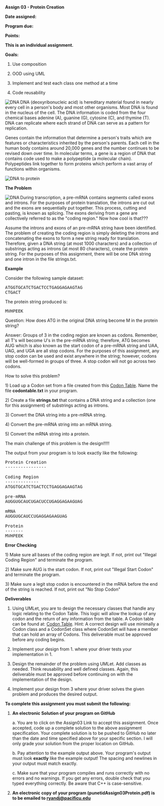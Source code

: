 **Assign 03 - Protein Creation**

**Date assigned:**

**Program due:**

**Points:**

**This is an individual assignment.**

**Goals:**

1.  Use composition

2.  OOD using UML

3.  Implement and test each class one method at a time

4.  Code reusability

<img align="left" src="http://zeus.cs.pacificu.edu/ryand/apcs_a/images/Assignments/Protein/dna.png" alt="DNA">

DNA (deoxyribonucleic acid) is hereditary material found in nearly every
cell in a person's body and most other organisms. Most DNA is found in
the nucleus of the cell. The DNA information is coded from the four
chemical bases adenine (A), guanine (G), cytosine (C), and thymine (T).
DNA can replicate where each strand of DNA can serve as a pattern for
replication.

Genes contain the information that determine a person's traits which are
features or characteristics inherited by the person's parents. Each cell
in the human body contains around 20,000 genes and the number continues
to be revised down over time. In molecular terms, a gene is a region of
DNA that contains code used to make a polypeptide (a molecular chain).
Polypeptides link together to form proteins which perform a vast array
of functions within organisms.

![DNA to protein](http://zeus.cs.pacificu.edu/ryand/apcs_a/images/Assignments/Protein/dnatoprotein.png)

**The Problem**

<img align="left" src="http://zeus.cs.pacificu.edu/ryand/apcs_a/images/Assignments/Protein/premrnatomrna.png" alt="DNA">

During transcription, a pre-mRNA contains segments called exons and
introns. For the purposes of protein translation, the introns are cut
out and the exons are sequentially put together. This process, cutting
and pasting, is known as splicing. The exons deriving from a gene are
collectively referred to as the "coding region." Now how cool is that???

Assume the introns and exons of an pre-mRNA string have been identified. The
problem of creating the coding region is simply deleting the introns and
concatenating the exons to form a new string ready for translation.
Therefore, given a DNA string (at most 1000 characters) and a collection
of substrings acting as introns (at most 80 characters), create the
protein string. For the purposes of this assignment, there will be one
DNA string and one intron in the file strings.txt.

**Example**

Consider the following sample dataset:

<pre>
ATGGTGCATCTGACTCCTGAGGAGAAGTAG
CTGACT
</pre>

The protein string produced is:

<pre>
MVHPEEK
</pre>

Question: How does ATG in the original DNA string become M in the
protein string?

Answer: Groups of 3 in the coding region are known as codons. Remember,
all T's will become U's in the pre-mRNA string; therefore, ATG becomes
AUG which is also known as the start codon of a pre-mRNA string and UAA,
UAG, and UGA are all stop codons. For the purposes of this assignment,
any stop codon can be used and exist anywhere in the string; however,
codons will be well-formed in groups of three. A stop codon will not go
across two codons.

How to solve this problem?

1\) Load up a Codon set from a file created from this <a href="https://github.com/zhanxw/anno/blob/master/codon.txt">Codon Table</a>. Name the file <b>codontable.txt</b> in your program.

2\) Create a file <b>strings.txt</b> that contains a DNA string and a collection (one
for this assignment) of substrings acting as introns.

3\) Convert the DNA string into a pre-mRNA string.

4\) Convert the pre-mRNA string into an mRNA string.

5\) Convert the mRNA string into a protein.

The main challenge of this problem is the design!!!!!

The output from your program is to look exactly like the following:

<pre>
Protein Creation
----------------

Coding Region
-------------
ATGGTGCATCTGACTCCTGAGGAGAAGTAG

pre-mRNA
AUGGUGCAUCUGACUCCUGAGGAGAAGUAG

mRNA
AUGGUGCAUCCUGAGGAGAAGUAG

Protein
-------
MVHPEEK
</pre>

**Error Checking**

1\) Make sure all bases of the coding region are legit. If not, print
out "Illegal Coding Region" and terminate the program.

2\) Make sure AUG is the start codon. If not, print out "Illegal Start
Codon" and terminate the program.

3\) Make sure a legit stop codon is encountered in the mRNA before the
end of the string is reached. If not, print out "No Stop Codon"

**Deliverables**

1. Using UMLet, you are to design the necessary classes that handle any logic relating to the Codon Table. This logic will allow the lookup of any codon and the return of any information from the table. A Codon table can be found at: <a href="https://github.com/zhanxw/anno/blob/master/codon.txt">Codon Table</a>. Hint: A correct design will use minimally a Codon class and a CodonSet class where CodonSet will have a member that can hold an array of Codons. This deliverable must be approved before any coding begins.

2. Implement your design from 1. where your driver tests your implementation in 1.
3. Design the remainder of the problem using UMLet. Add classes as needed. Think reusability and well defined classes. Again, this deliverable must be approved before continuing on with the implementation of the design.
4. Implement your design from 3 where your driver solves the given problem and produces the desired output.

**To complete this assignment you must submit the following:**

1.  **An electronic Solution of your program on GitHub**

    a.  You are to click on the Assign03 Link to accept this
        assignment. Once accepted, code up a
        complete solution to the above assignment specification. Your
        complete solution is to be pushed to GitHub no later than the
        date and time specified above for your specific section. I will
        only grade your solution from the proper location on GitHub.

    b.  Pay attention to the example output above. Your program's output
        must look **exactly** like the example output! The spacing and
        newlines in your output must match exactly.

    c.  Make sure that your program compiles and runs correctly with no
        errors and no warnings. If you get any errors, double check that
        you typed everything correctly. Be aware that C++ is
        case-sensitive.

2.  **An electronic copy of your program (punetidAssign03Protein.pdf) is to be emailed to ryandj@pacificu.edu**

